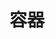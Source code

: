 ---
title: "容器"
menu:
  main:
    identifier: "cpp-container"
    parent: "cpp"
    name: "容器"
    weight: 4
---